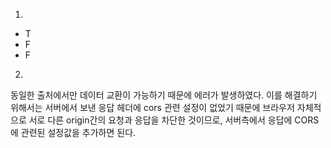 1.

- T
- F
- F



2. 

동일한 출처에서만 데이터 교환이 가능하기 때문에 에러가 발생하였다. 이를 해결하기 위해서는 서버에서 보낸 응답 헤더에 cors 관련 설정이 없었기 때문에 브라우저 자체적으로 서로 다른 origin간의 요청과 응답을 차단한 것이므로, 서버측에서 응답에 CORS 에 관련된 설정값을 추가하면 된다.
